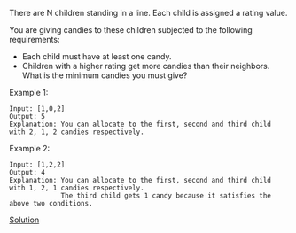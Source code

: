 There are N children standing in a line. Each child is assigned a rating value.

You are giving candies to these children subjected to the following requirements:

* Each child must have at least one candy.
* Children with a higher rating get more candies than their neighbors.
What is the minimum candies you must give?

Example 1:
```
Input: [1,0,2]
Output: 5
Explanation: You can allocate to the first, second and third child with 2, 1, 2 candies respectively.
```
Example 2:
```
Input: [1,2,2]
Output: 4
Explanation: You can allocate to the first, second and third child with 1, 2, 1 candies respectively.
             The third child gets 1 candy because it satisfies the above two conditions.
```

[Solution](https://leetcode.com/problems/candy/solution/)
